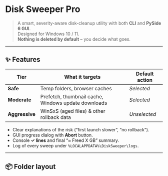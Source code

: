 # Disk Sweeper Pro

> A smart, severity-aware disk-cleanup utility with both **CLI** and **PySide 6 GUI**.  
> Designed for Windows 10 / 11.  
> **Nothing is deleted by default** – you decide what goes.

---

## ✨ Features

| Tier      | What it targets                                | Default action |
|-----------|-----------------------------------------------|----------------|
| **Safe**  | Temp folders, browser caches                  | *Selected*     |
| **Moderate** | Prefetch, thumbnail cache, Windows update downloads | *Selected*     |
| **Aggressive** | WinSxS (aged files) & other rollback data | *Unselected*   |

* Clear explanations of the risk (“first launch slower”, “no rollback”).
* GUI progress dialog with **Abort** button.
* Console **✓ lines** and final “≈ Freed X GB” summary.
* Log of every sweep under `%LOCALAPPDATA%\DiskSweeper\logs`.

---

## 📦 Folder layout

